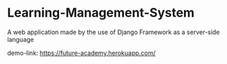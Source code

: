# Learning-Management-System
A web application made by the use of Django Framework as a server-side language

demo-link: https://future-academy.herokuapp.com/
